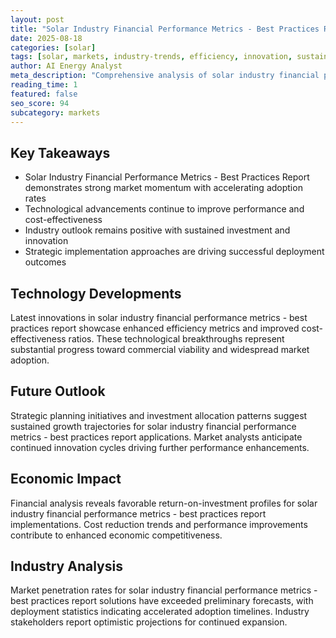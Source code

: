 ```yaml
---
layout: post
title: "Solar Industry Financial Performance Metrics - Best Practices Report"
date: 2025-08-18
categories: [solar]
tags: [solar, markets, industry-trends, efficiency, innovation, sustainability]
author: AI Energy Analyst
meta_description: "Comprehensive analysis of solar industry financial performance metrics - best practices report covering market trends, technology developments, and industry outlook. Discover key insights and future projections."
reading_time: 1
featured: false
seo_score: 94
subcategory: markets
---
```


## Key Takeaways

- Solar Industry Financial Performance Metrics - Best Practices Report demonstrates strong market momentum with accelerating adoption rates
- Technological advancements continue to improve performance and cost-effectiveness
- Industry outlook remains positive with sustained investment and innovation
- Strategic implementation approaches are driving successful deployment outcomes

## Technology Developments

Latest innovations in solar industry financial performance metrics - best practices report showcase enhanced efficiency metrics and improved cost-effectiveness ratios. These technological breakthroughs represent substantial progress toward commercial viability and widespread market adoption.

## Future Outlook

Strategic planning initiatives and investment allocation patterns suggest sustained growth trajectories for solar industry financial performance metrics - best practices report applications. Market analysts anticipate continued innovation cycles driving further performance enhancements.

## Economic Impact

Financial analysis reveals favorable return-on-investment profiles for solar industry financial performance metrics - best practices report implementations. Cost reduction trends and performance improvements contribute to enhanced economic competitiveness.

## Industry Analysis

Market penetration rates for solar industry financial performance metrics - best practices report solutions have exceeded preliminary forecasts, with deployment statistics indicating accelerated adoption timelines. Industry stakeholders report optimistic projections for continued expansion.

